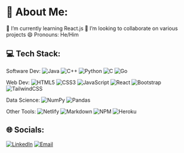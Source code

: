 # 💫 About Me:
🌱 I’m currently learning React.js
👯 I’m looking to collaborate on various projects
😄 Pronouns: He/Him

## 💻 Tech Stack:
Software Dev: ![Java](https://img.shields.io/badge/Java-%23ED8B00.svg?style=flat&logo=java&logoColor=white) ![C++](https://img.shields.io/badge/C++-%2300599C.svg?style=flat&logo=c%2B%2B&logoColor=white) ![Python](https://img.shields.io/badge/Python-3670A0?style=flat&logo=python&logoColor=ffdd54) ![C](https://img.shields.io/badge/C-%2300599C.svg?style=flat&logo=c&logoColor=white) ![Go](https://img.shields.io/badge/Go-%2300ADD8.svg?style=flat&logo=go&logoColor=white)

Web Dev: ![HTML5](https://img.shields.io/badge/HTML5-%23E34F26.svg?style=flat&logo=html5&logoColor=white) ![CSS3](https://img.shields.io/badge/CSS3-%231572B6.svg?style=flat&logo=css3&logoColor=white) ![JavaScript](https://img.shields.io/badge/JavaScript-%23323330.svg?style=flat&logo=javascript&logoColor=%23F7DF1E) ![React](https://img.shields.io/badge/ReactJS-%2320232a.svg?style=flat&logo=react&logoColor=%2361DAFB) ![Bootstrap](https://img.shields.io/badge/Bootstrap-%23563D7C.svg?style=flat&logo=bootstrap&logoColor=white) ![TailwindCSS](https://img.shields.io/badge/TailwindCSS-%2338B2AC.svg?style=flat&logo=tailwind-css&logoColor=white)

Data Science: ![NumPy](https://img.shields.io/badge/NumPy-%23013243.svg?style=flat&logo=numpy&logoColor=white) ![Pandas](https://img.shields.io/badge/Pandas-%23150458.svg?style=flat&logo=pandas&logoColor=white)

Other Tools: ![Netlify](https://img.shields.io/badge/Netlify-%23000000.svg?style=flat&logo=netlify&logoColor=#00C7B7) ![Markdown](https://img.shields.io/badge/Markdown-%23000000.svg?style=flat&logo=markdown&logoColor=white) ![NPM](https://img.shields.io/badge/NPM-%23000000.svg?style=flat&logo=npm&logoColor=white) ![Heroku](https://img.shields.io/badge/Heroku-%23430098.svg?style=flat&logo=heroku&logoColor=white)

## 🌐 Socials:
[![LinkedIn](https://img.shields.io/badge/LinkedIn-%230077B5.svg?logo=linkedin&logoColor=white)](https://linkedin.com/in/Thanushan925) [![Email](https://img.shields.io/badge/Email-%23000000.svg?logo=email&logoColor=white)](mailto:thanush925@gmail.com) 

<!-- Created using GPRM (https://gprm.itsvg.in) -->
